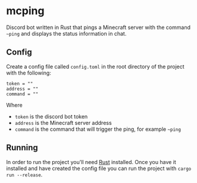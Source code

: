 # mcping

Discord bot written in Rust that pings a Minecraft server with the command `~ping` and displays the status information in chat.

## Config

Create a config file called `config.toml` in the root directory of the project with the following:

```
token = ""
address = ""
command = ""
```

Where
- `token` is the discord bot token
- `address` is the Minecraft server address
- `command` is the command that will trigger the ping, for example `~ping`

## Running

In order to run the project you'll need [Rust](https://www.rust-lang.org/) installed. Once you have it installed and have created the config file you can run the project with `cargo run --release`.
